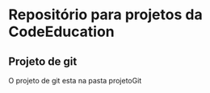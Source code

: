 # Repositório para projetos da CodeEducation


## Projeto de git

O projeto de git esta na pasta projetoGit 

